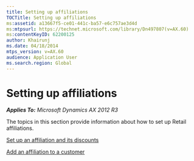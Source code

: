 ```yaml
---
title: Setting up affiliations
TOCTitle: Setting up affiliations
ms:assetid: a13667f5-ce01-441c-ba57-e6c757ae3d4d
ms:mtpsurl: https://technet.microsoft.com/library/Dn497807(v=AX.60)
ms:contentKeyID: 62200125
author: Khairunj
ms.date: 04/18/2014
mtps_version: v=AX.60
audience: Application User
ms.search.region: Global
---
```


# Setting up affiliations 


_**Applies To:** Microsoft Dynamics AX 2012 R3_

The topics in this section provide information about how to set up Retail affiliations.

[Set up an affiliation and its discounts](set-up-an-affiliation-and-its-discounts.md)

[Add an affiliation to a customer](add-an-affiliation-to-a-customer.md)

  


